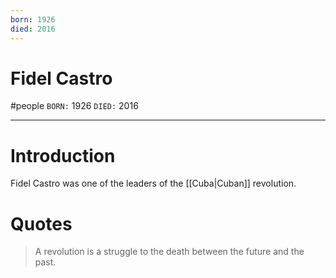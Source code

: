 ```yaml
---
born: 1926
died: 2016
---
```


# Fidel Castro
#people
`BORN:` 1926
`DIED:` 2016

---
# Introduction
Fidel Castro was one of the leaders of the [[Cuba|Cuban]] revolution.

# Quotes
> A revolution is a struggle to the death between the future and the past.